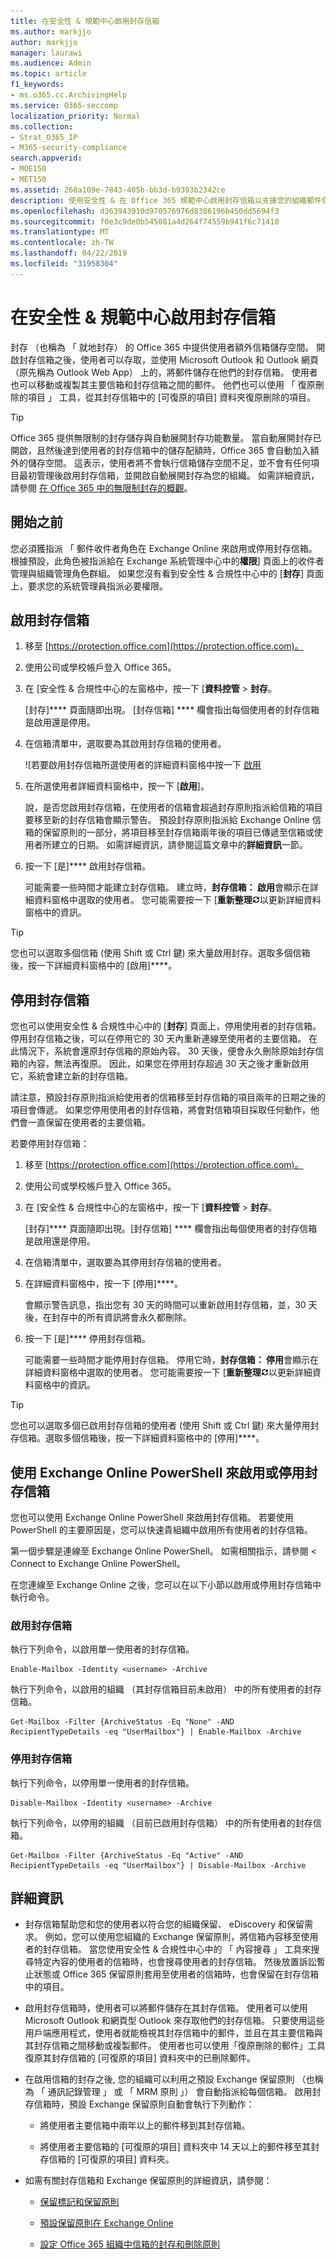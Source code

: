 ```yaml
---
title: 在安全性 & 規範中心啟用封存信箱
ms.author: markjjo
author: markjjo
manager: laurawi
ms.audience: Admin
ms.topic: article
f1_keywords:
- ms.o365.cc.ArchivingHelp
ms.service: O365-seccomp
localization_priority: Normal
ms.collection:
- Strat_O365_IP
- M365-security-compliance
search.appverid:
- MOE150
- MET150
ms.assetid: 268a109e-7843-405b-bb3d-b9393b2342ce
description: 使用安全性 & 在 Office 365 規範中心啟用封存信箱以支援您的組織郵件保留、 eDiscovery 和保留需求。
ms.openlocfilehash: d363943910d970576976d8386196b450dd5694f3
ms.sourcegitcommit: f0e3c9de0b545081a4d264f74559b941f6c71410
ms.translationtype: MT
ms.contentlocale: zh-TW
ms.lasthandoff: 04/22/2019
ms.locfileid: "31958304"
---
```

# <a name="enable-archive-mailboxes-in-the-security--compliance-center"></a>在安全性 & 規範中心啟用封存信箱
  
封存 （也稱為 「 就地封存） 的 Office 365 中提供使用者額外信箱儲存空間。 開啟封存信箱之後，使用者可以存取，並使用 Microsoft Outlook 和 Outlook 網頁 （原先稱為 Outlook Web App） 上的，將郵件儲存在他們的封存信箱。 使用者也可以移動或複製其主要信箱和封存信箱之間的郵件。 他們也可以使用 「 復原刪除的項目 」 工具，從其封存信箱中的 [可復原的項目] 資料夾復原刪除的項目。 
  
> [!TIP]
> Office 365 提供無限制的封存儲存與自動展開封存功能數量。 當自動展開封存已開啟，且然後達到使用者的封存信箱中的儲存配額時，Office 365 會自動加入額外的儲存空間。 這表示，使用者將不會執行信箱儲存空間不足，並不會有任何項目最初管理後啟用封存信箱，並開啟自動展開封存為您的組織。 如需詳細資訊，請參閱 [在 Office 365 中的無限制封存的概觀](unlimited-archiving.md)。 
  
## <a name="before-you-begin"></a>開始之前

您必須獲指派 「 郵件收件者角色在 Exchange Online 來啟用或停用封存信箱。 根據預設，此角色被指派給在 Exchange 系統管理中心中的**權限**] 頁面上的收件者管理與組織管理角色群組。 如果您沒有看到安全性 & 合規性中心中的 [**封存**] 頁面上，要求您的系統管理員指派必要權限。 
  
## <a name="enable-an-archive-mailbox"></a>啟用封存信箱
  
1. 移至 [https://protection.office.com](https://protection.office.com)。
    
2. 使用公司或學校帳戶登入 Office 365。
    
3. 在 [安全性 & 合規性中心的左窗格中，按一下 [**資料控管** \> **封存**。
    
    [封存]**** 頁面隨即出現。 [封存信箱] **** 欄會指出每個使用者的封存信箱是啟用還是停用。 
    
4. 在信箱清單中，選取要為其啟用封存信箱的使用者。
    
    ![若要啟用封存信箱所選使用者的詳細資料窗格中按一下 [啟用](media/8b53cdec-d5c9-4c28-af11-611f95c37b34.png)
  
5. 在所選使用者詳細資料窗格中，按一下 [**啟用**]。 
    
    說，是否您啟用封存信箱，在使用者的信箱會超過封存原則指派給信箱的項目要移至新的封存信箱會顯示警告。 預設封存原則指派給 Exchange Online 信箱的保留原則的一部分，將項目移至封存信箱兩年後的項目已傳遞至信箱或使用者所建立的日期。 如需詳細資訊，請參閱這篇文章中的**詳細資訊**一節。 
    
6. 按一下 [是]**** 啟用封存信箱。 
    
    可能需要一些時間才能建立封存信箱。 建立時，**封存信箱： 啟用**會顯示在詳細資料窗格中選取的使用者。 您可能需要按一下 [**重新整理**![重新整理圖示](media/O365-MDM-Policy-RefreshIcon.gif)以更新詳細資料窗格中的資訊。 
    
> [!TIP]
> 您也可以選取多個信箱 (使用 Shift 或 Ctrl 鍵) 來大量啟用封存。選取多個信箱後，按一下詳細資料窗格中的 [啟用]****。 
  
## <a name="disable-an-archive-mailbox"></a>停用封存信箱
  
您也可以使用安全性 & 合規性中心中的 [**封存**] 頁面上，停用使用者的封存信箱。 停用封存信箱之後，可以在停用它的 30 天內重新連線至使用者的主要信箱。 在此情況下，系統會還原封存信箱的原始內容。 30 天後，便會永久刪除原始封存信箱的內容，無法再復原。 因此，如果您在停用封存超過 30 天之後才重新啟用它，系統會建立新的封存信箱。 
  
請注意，預設封存原則指派給使用者的信箱移至封存信箱的項目兩年的日期之後的項目會傳遞。 如果您停用使用者的封存信箱，將會對信箱項目採取任何動作，他們會一直保留在使用者的主要信箱。
  
若要停用封存信箱：
  
1. 移至 [https://protection.office.com](https://protection.office.com)。
    
2. 使用公司或學校帳戶登入 Office 365。
    
3. 在 [安全性 & 合規性中心的左窗格中，按一下 [**資料控管** \> **封存**。
    
    [封存]**** 頁面隨即出現。[封存信箱] **** 欄會指出每個使用者的封存信箱是啟用還是停用。 
    
4. 在信箱清單中，選取要為其停用封存信箱的使用者。
    
5. 在詳細資料窗格中，按一下 [停用]****。 
    
    會顯示警告訊息，指出您有 30 天的時間可以重新啟用封存信箱，並，30 天後，在封存中的所有資訊將會永久都刪除。 
    
6. 按一下 [是]**** 停用封存信箱。 
    
    可能需要一些時間才能停用封存信箱。 停用它時，**封存信箱： 停用**會顯示在詳細資料窗格中選取的使用者。 您可能需要按一下 [**重新整理**![重新整理圖示](media/O365-MDM-Policy-RefreshIcon.gif)以更新詳細資料窗格中的資訊。 
    
> [!TIP]
> 您也可以選取多個已啟用封存信箱的使用者 (使用 Shift 或 Ctrl 鍵) 來大量停用封存信箱。選取多個信箱後，按一下詳細資料窗格中的 [停用]****。 
  
## <a name="use-exchange-online-powershell-to-enable-or-disable-archive-mailboxes"></a>使用 Exchange Online PowerShell 來啟用或停用封存信箱

您也可以使用 Exchange Online PowerShell 來啟用封存信箱。 若要使用 PowerShell 的主要原因是，您可以快速貴組織中啟用所有使用者的封存信箱。

第一個步驟是連線至 Exchange Online PowerShell。 如需相關指示，請參閱 < <b0>Connect to Exchange Online PowerShell</b0>。

在您連線至 Exchange Online 之後，您可以在以下小節以啟用或停用封存信箱中執行命令。

### <a name="enable-archive-mailboxes"></a>啟用封存信箱

執行下列命令，以啟用單一使用者的封存信箱。
    
  ```
  Enable-Mailbox -Identity <username> -Archive
  ```

執行下列命令，以啟用的組織 （其封存信箱目前未啟用） 中的所有使用者的封存信箱。
    
  ```
  Get-Mailbox -Filter {ArchiveStatus -Eq "None" -AND RecipientTypeDetails -eq "UserMailbox"} | Enable-Mailbox -Archive
  ```
  
### <a name="disable-archive-mailboxes"></a>停用封存信箱

執行下列命令，以停用單一使用者的封存信箱。
    
  ```
  Disable-Mailbox -Identity <username> -Archive
  ```

執行下列命令，以停用的組織 （目前已啟用封存信箱） 中的所有使用者的封存信箱。
    
  ```
  Get-Mailbox -Filter {ArchiveStatus -Eq "Active" -AND RecipientTypeDetails -eq "UserMailbox"} | Disable-Mailbox -Archive
  ```

## <a name="more-information"></a>詳細資訊
  
- 封存信箱幫助您和您的使用者以符合您的組織保留、 eDiscovery 和保留需求。 例如，您可以使用您組織的 Exchange 保留原則，將信箱內容移至使用者的封存信箱。 當您使用安全性 & 合規性中心中的 「 內容搜尋 」 工具來搜尋特定內容的使用者的信箱時，也會搜尋使用者的封存信箱。 然後放置訴訟暫止狀態或 Office 365 保留原則套用至使用者的信箱時，也會保留在封存信箱中的項目。
  
- 啟用封存信箱時，使用者可以將郵件儲存在其封存信箱。 使用者可以使用 Microsoft Outlook 和網頁型 Outlook 來存取他們的封存信箱。 只要使用這些用戶端應用程式，使用者就能檢視其封存信箱中的郵件，並且在其主要信箱與其封存信箱之間移動或複製郵件。 使用者也可以使用「復原刪除的郵件」工具復原其封存信箱的 [可復原的項目] 資料夾中的已刪除郵件。 
  
- 在啟用信箱的封存之後, 您的組織可以利用之預設 Exchange 保留原則 （也稱為 「 通訊記錄管理 」 或 「 MRM 原則 」） 會自動指派給每個信箱。 啟用封存信箱時，預設 Exchange 保留原則自動會執行下列動作： 
  
    - 將使用者主要信箱中兩年以上的郵件移到其封存信箱。 
    
    - 將使用者主要信箱的 [可復原的項目] 資料夾中 14 天以上的郵件移至其封存信箱的 [可復原的項目] 資料夾。
    
- 如需有關封存信箱和 Exchange 保留原則的詳細資訊，請參閱：
    
  - [保留標記和保留原則](https://go.microsoft.com/fwlink/?LinkId=404424)
    
  - [預設保留原則在 Exchange Online](https://go.microsoft.com/fwlink/?linkid=839418)
    
  - [設定 Office 365 組織中信箱的封存和刪除原則](set-up-an-archive-and-deletion-policy-for-mailboxes.md)
